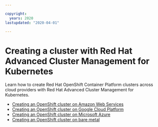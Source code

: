 ```yaml
---

copyright:
  years: 2020
lastupdated: "2020-04-01"

---
```


# Creating a cluster with Red Hat Advanced Cluster Management for Kubernetes

Learn how to create Red Hat OpenShift Container Platform clusters across cloud providers with Red Hat Advanced Cluster Management for Kubernetes.

- [Creating an OpenShift cluster on Amazon Web Services](create_ocp_aws.md)  
- [Creating an OpenShift cluster on Google Cloud Platform](create_gke.md)  
- [Creating an OpenShift cluster on Microsoft Azure](create_aks.md)
- [Creating an OpenShift cluster on bare metal](create_bare.md)
